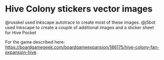# Hive Colony stickers vector images

@russkel used Inkscape autotrace to create most of these images.
@j5bot used Inkscape to create a couple of additional images and a sticker sheet for Hive Pocket

For the game described here: https://boardgamegeek.com/boardgameexpansion/186175/hive-colony-fan-expansion-hive.
